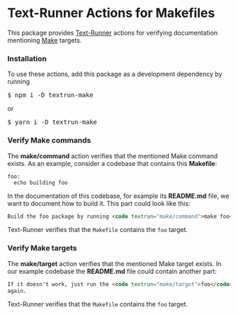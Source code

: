 # Text-Runner Actions for Makefiles

This package provides [Text-Runner](https://github.com/kevgo/text-runner)
actions for verifying documentation mentioning
[Make](<https://en.wikipedia.org/wiki/Make_(software)>) targets.

### Installation

To use these actions, add this package as a development dependency by running

<pre textrun="npm/install">
$ npm i -D textrun-make
</pre>

or

<pre textrun="npm/install">
$ yarn i -D textrun-make
</pre>

### Verify Make commands

The <b textrun="action/name-full">make/command</b> action verifies that the
mentioned Make command exists. <a textrun="create-file">As an example, consider
a codebase that contains this **Makefile**:

```
foo:
  echo building foo
```

</a>

<a textrun="create-file">

In the documentation of this codebase, for example its **README.md** file, we
want to document how to build it. This part could look like this:

```html
Build the foo package by running <code textrun="make/command">make foo</code>
```

</a>

<a textrun="run-textrunner">

Text-Runner verifies that the `Makefile` contains the `foo` target.

### Verify Make targets

The <b textrun="action/name-full">make/target</b> action verifies that the
mentioned Make target exists. <a textrun="append-file"> In our example codebase
the **README.md** file could contain another part:

```html
If it doesn't work, just run the <code textrun="make/target">foo</code> target
again.
```

</a>

<a textrun="run-textrunner">

Text-Runner verifies that the `Makefile` contains the `foo` target.
